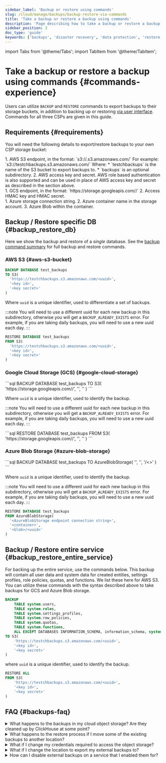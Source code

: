 ```yaml
---
sidebar_label: 'Backup or restore using commands'
slug: /cloud/manage/backups/backup-restore-via-commands
title: 'Take a backup or restore a backup using commands'
description: 'Page describing how to take a backup or restore a backup with your own bucket using commands'
sidebar_position: 3
doc_type: 'guide'
keywords: ['backups', 'disaster recovery', 'data protection', 'restore', 'cloud features']
---
```


import Tabs from '@theme/Tabs';
import TabItem from '@theme/TabItem';

# Take a backup or restore a backup using commands {#commands-experience}

Users can utilize `BACKUP` and `RESTORE` commands to export backups to their storage buckets,
in addition to backing up or restoring [via user interface](/cloud/manage/backups/backup-restore-via-ui).
Commands for all three CSPs are given in this guide.

## Requirements {#requirements}

You will need the following details to export/restore backups to your own CSP storage bucket:

<Tabs>
  <TabItem value="AWS" label="AWS" default>
    1. AWS S3 endpoint, in the format: `s3://<bucket_name>.s3.amazonaws.com/<optional_directory>`
       For example: `s3://testchbackups.s3.amazonaws.com/`
       Where:
         * `testchbackups` is the name of the S3 bucket to export backups to.
         * `backups` is an optional subdirectory.
    2. AWS access key and secret. AWS role based authentication is also supported and can be used in place of AWS access key and secret as described in the section above.
    <br/>
  </TabItem>
  <TabItem value="GCP" label="GCP">
   1.  GCS endpoint, in the format: `https://storage.googleapis.com/<bucket_name>/`
   2. Access HMAC key and HMAC secret.
   <br/>
  </TabItem>
  <TabItem value="Azure" label="Azure">
    1. Azure storage connection string.
    2. Azure container name in the storage account.
    3. Azure Blob within the container.
    <br/>
  </TabItem>
</Tabs>

## Backup / Restore specific DB {#backup_restore_db}

Here we show the backup and restore of a *single* database.
See the [backup command summary](/operations/backup#command-summary) for full backup and restore commands.

### AWS S3 {#aws-s3-bucket}

<Tabs>
  <TabItem value="Backup" label="BACKUP" default>

```sql
BACKUP DATABASE test_backups 
TO S3(
  'https://testchbackups.s3.amazonaws.com/<uuid>',
  '<key id>',
  '<key secret>'
)
```

Where `uuid` is a unique identifier, used to differentiate a set of backups.

:::note
You will need to use a different uuid for each new backup in this subdirectory, otherwise you will get a `BACKUP_ALREADY_EXISTS` error.
For example, if you are taking daily backups, you will need to use a new uuid each day.
:::
  </TabItem>
  <TabItem value="Restore" label="RESTORE" default>

```sql
RESTORE DATABASE test_backups
FROM S3(
  'https://testchbackups.s3.amazonaws.com/<uuid>',
  '<key id>',
  '<key secret>'
)
```
  </TabItem>
</Tabs>

### Google Cloud Storage (GCS) {#google-cloud-storage}

<Tabs>
  <TabItem value="Backup" label="BACKUP" default>
```sql
BACKUP DATABASE test_backups 
TO S3(
  'https://storage.googleapis.com/<bucket>/<uuid>',
  '<hmac-key>',
  '<hmac-secret>'
)
```

Where `uuid` is a unique identifier, used to identify the backup.

:::note
You will need to use a different uuid for each new backup in this subdirectory, otherwise you will get a `BACKUP_ALREADY_EXISTS` error.
For example, if you are taking daily backups, you will need to use a new uuid each day.
:::

  </TabItem>
  <TabItem value="Restore" label="RESTORE" default>
```sql
RESTORE DATABASE test_backups
FROM S3(
  'https://storage.googleapis.com/<bucket>/<uuid>',
  '<hmac-key>',
  '<hmac-secret>'
)
```
  </TabItem>
</Tabs>

### Azure Blob Storage {#azure-blob-storage}

<Tabs>
  <TabItem value="Backup" label="BACKUP" default>
```sql
BACKUP DATABASE test_backups 
TO AzureBlobStorage(
  '<AzureBlobStorage endpoint connection string>',
  '<container>',
  '<blob>/<>'
)
```

Where `uuid` is a unique identifier, used to identify the backup.

:::note
You will need to use a different uuid for each new backup in this subdirectory, otherwise you will get a `BACKUP_ALREADY_EXISTS` error.
For example, if you are taking daily backups, you will need to use a new uuid each day.
:::
</TabItem>
<TabItem value="Restore" label="RESTORE" default>
```sql
RESTORE DATABASE test_backups
FROM AzureBlobStorage(
  '<AzureBlobStorage endpoint connection string>',
  '<container>',
  '<blob>/<uuid>'
)
```
  </TabItem>
</Tabs>

## Backup / Restore entire service {#backup_restore_entire_service}

For backing up the entire service, use the commands below.
This backup will contain all user data and system data for created entities, settings profiles, role policies, quotas, and functions.
We list these here for AWS S3.
You can utilize these commands with the syntax described above to take backups for GCS and Azure Blob storage.

<Tabs>
<TabItem value="Backup" label="BACKUP" default>

```sql
BACKUP 
    TABLE system.users,
    TABLE system.roles,
    TABLE system.settings_profiles,
    TABLE system.row_policies,
    TABLE system.quotas,
    TABLE system.functions,
    ALL EXCEPT DATABASES INFORMATION_SCHEMA, information_schema, system
TO S3(
    'https://testchbackups.s3.amazonaws.com/<uuid>',
    '<key id>',
    '<key secret>'
)
```

where `uuid` is a unique identifier, used to identify the backup.

</TabItem>
<TabItem value="Restore" label="RESTORE" default>

```sql
RESTORE ALL
FROM S3(
    'https://testchbackups.s3.amazonaws.com/<uuid>',
    '<key id>',
    '<key secret>'
)
```
</TabItem>
</Tabs>

## FAQ {#backups-faq}

<details>
<summary>What happens to the backups in my cloud object storage? Are they cleaned up by ClickHouse at some point?</summary>

We provide you the ability to export backups to your bucket, however, we do not clean up or delete any of the backups once written. You are responsible for managing the lifecycle of the backups in your bucket, including deleting, or archiving as needed, or moving to cheaper storage to optimize overall cost.

</details>

<details>
<summary>What happens to the restore process if I move some of the existing backups to another location?</summary>

If any backups are moved to another location, the restore command will need to be updated to reference the new location where the backups are stored.

</details>

<details>
<summary>What if I change my credentials required to access the object storage?</summary>

You will need to update the changed credentials in the UI, for backups to start happening successfully again.

</details>

<details>
<summary>What if I change the location to export my external backups to?</summary>

You will need to update the new location in the UI, and backups will start happening to the new location. The old backups will stay in the original location.

</details>

<details>
<summary>How can I disable external backups on a service that I enabled them for?</summary>

To disable external backups for a service, go to the service setting screen, and click on Change external backup. In the subsequent screen, click on Remove setup to disable external backups for the service.

</details>
